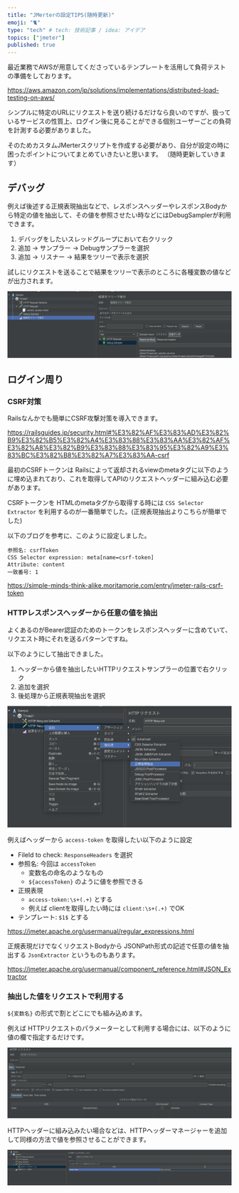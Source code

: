```yaml
---
title: "JMerterの設定TIPS(随時更新)"
emoji: "🐈"
type: "tech" # tech: 技術記事 / idea: アイデア
topics: ["jmeter"]
published: true
---
```


最近業務でAWSが用意してくださっているテンプレートを活用して負荷テストの準備をしております。

https://aws.amazon.com/jp/solutions/implementations/distributed-load-testing-on-aws/

シンプルに特定のURLにリクエストを送り続けるだけなら良いのですが、扱っているサービスの性質上、ログイン後に見ることができる個別ユーザーごとの負荷を計測する必要がありました。

そのためカスタムJMerterスクリプトを作成する必要があり、自分が設定の時に困ったポイントについてまとめていきたいと思います。
（随時更新していきます）

## デバッグ

例えば後述する正規表現抽出などで、レスポンスヘッダーやレスポンスBodyから特定の値を抽出して、その値を参照させたい時などにはDebugSamplerが利用できます。

1. デバッグをしたいスレッドグループにおいて右クリック
2. 追加 -> サンプラー -> Debugサンプラーを選択
3. 追加 -> リスナー -> 結果をツリーで表示を選択

試しにリクエストを送ることで結果をツリーで表示のところに各種変数の値などが出力されます。

![デバッグサンプラー](/images/jmeter/debug_sampler.png)

## ログイン周り

### CSRF対策

Railsなんかでも簡単にCSRF攻撃対策を導入できます。

https://railsguides.jp/security.html#%E3%82%AF%E3%83%AD%E3%82%B9%E3%82%B5%E3%82%A4%E3%83%88%E3%83%AA%E3%82%AF%E3%82%A8%E3%82%B9%E3%83%88%E3%83%95%E3%82%A9%E3%83%BC%E3%82%B8%E3%82%A7%E3%83%AA-csrf

最初のCSRFトークンは Railsによって返却されるviewのmetaタグに以下のように埋め込まれており、これを取得してAPIのリクエストヘッダーに組み込む必要があります。

CSRFトークンを HTMLのmetaタグから取得する時には `CSS Selector Extractor` を利用するのが一番簡単でした。(正規表現抽出よりこちらが簡単でした)

以下のブログを参考に、このように設定しました。

```
参照名: csrfToken
CSS Selector expression: meta[name=csrf-token]
Attribute: content
一致番号: 1
```

https://simple-minds-think-alike.moritamorie.com/entry/jmeter-rails-csrf-token

### HTTPレスポンスヘッダーから任意の値を抽出

よくあるのがBearer認証のためのトークンをレスポンスヘッダーに含めていて、リクエスト時にそれを送るパターンですね。

以下のようにして抽出できました。

1. ヘッダーから値を抽出したいHTTPリクエストサンプラーの位置で右クリック
2. 追加を選択
3. 後処理から正規表現抽出を選択

![正規表現サンプラー](/images/jmeter/add_regexp.png)

例えばヘッダーから `access-token` を取得したい以下のように設定

- Fileld to check: `ResponseHeaders` を選択
- 参照名: 今回は `accessToken`
  - 変数名の命名のようなもの
  - `${accessToken}` のように値を参照できる
- 正規表現
  - `access-token:\s+(.+)` とする
  - 例えば clientを取得したい時には `client:\s+(.+)` でOK
- テンプレート: `$1$` とする

https://jmeter.apache.org/usermanual/regular_expressions.html

正規表現だけでなくリクエストBodyから JSONPath形式の記述で任意の値を抽出する `JsonExtractor` というものもあります。

https://jmeter.apache.org/usermanual/component_reference.html#JSON_Extractor

### 抽出した値をリクエストで利用する

`${変数名}` の形式で割とどこにでも組み込めます。

例えば HTTPリクエストのパラメーターとして利用する場合には、以下のように値の欄で指定するだけです。

![変数を参照](/images/jmeter/refer_valiables.png)

HTTPヘッダーに組み込みたい場合などは、HTTPヘッダーマネージャーを追加して同様の方法で値を参照させることができます。

![ヘッダマネージャー](/images/jmeter/header_manager.png)
